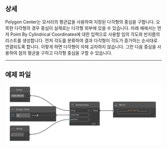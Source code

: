 ## 상세
Polygon Center는 모서리의 평균값을 사용하여 지정된 다각형의 중심을 구합니다. 오목한 다각형의 경우 중심이 실제로는 다각형 외부에 있을 수 있습니다. 아래 예에서는 먼저 Point By Cylindrical Coordinates에 대한 입력으로 사용할 임의 각도와 반지름의 리스트를 생성합니다. 먼저 각도를 분류하여 결과 다각형이 각도가 증가하는 순서대로 연결되도록 합니다. 이렇게 하면 다각형이 자체 교차하지 않습니다. 그런 다음 중심을 사용하여 점의 평균을 구하고 다각형 중심을 구할 수 있습니다.
___
## 예제 파일

![Center](./DSCore.String.Center_img.jpg)

